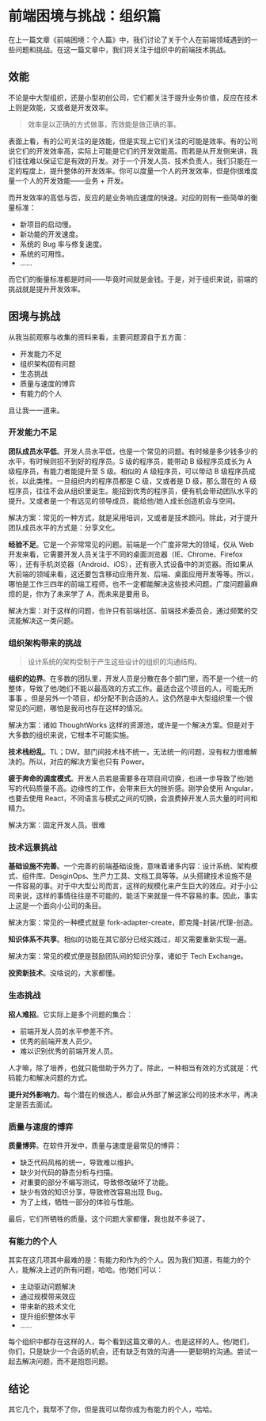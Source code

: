 # 前端困境与挑战：组织篇

在上一篇文章《前端困境：个人篇》中，我们讨论了关于个人在前端领域遇到的一些问题和挑战。在这一篇文章中，我们将关注于组织中的前端技术挑战。

## 效能

不论是中大型组织，还是小型初创公司，它们都关注于提升业务价值，反应在技术上则是效能，又或者是开发效率。

> 效率是以正确的方式做事，而效能是做正确的事。

表面上看，有的公司关注的是效能，但是实现上它们关注的可能是效率。有的公司说它们的开发效率高，实际上可能是它们的开发效能高。而若是从开发侧来讲，我们往往难以保证它是有效的开发。对于一个开发人员、技术负责人，我们只能在一定的程度上，提升整体的开发效率。你可以度量一个人的开发效率，但是你很难度量一个人的开发效能——业务 + 开发。

而开发效率的高低与否，反应的是业务响应速度的快速。对应的则有一些简单的衡量标准：

 - 新项目的启动慢。
 - 新功能的开发速度。
 - 系统的 Bug 率与修复速度。
 - 系统的可用性。
 - ……

而它们的衡量标准都是时间——毕竟时间就是金钱。于是，对于组织来说，前端的挑战就是提升开发效率。

## 困境与挑战

从我当前观察与收集的资料来看，主要问题源自于五方面：

 - 开发能力不足
 - 组织架构固有问题
 - 生态挑战
 - 质量与速度的博弈
 - 有能力的个人

且让我一一道来。

### 开发能力不足

**团队成员水平低**。开发人员水平低，也是一个常见的问题。有时候是多少钱多少的水平，有时候则招不到好的程序员。S 级的程序员，能带动 B 级程序员成长为 A 级程序员，有能力者能提升至 S 级。相似的 A 级程序员，可以带动 B 级程序员成长，以此类推。一旦组织内的程序员都是 C 级，又或者是 D 级，那么潜在的 A 级程序员，往往不会从组织里诞生。能招到优秀的程序员，便有机会带动团队水平的提升。又或者是一个有远见的领导成员，能给他/她人成长创造机会与空间。

解决方案：常见的一种方式，就是采用培训，又或者是技术顾问。除此，对于提升团队成员水平的方式是：分享文化。

**经验不足**。它是一个非常常见的问题。前端是一个广度非常大的领域，仅从 Web 开发来看，它需要开发人员关注于不同的桌面浏览器（IE、Chrome、Firefox 等），还有手机浏览器（Android、iOS），还有嵌入式设备中的浏览器。而如果从大前端的领域来看，这还要包含移动应用开发、后端、桌面应用开发等等。所以，哪怕是工作三四年的前端工程师，也不一定都能解决这些技术问题。广度问题最麻烦的是，你为了未来学了 A，而未来是要用 B。

解决方案：对于这样的问题，也许只有前端社区、前端技术委员会，通过频繁的交流能解决这一类问题。

###  组织架构带来的挑战

> 设计系统的架构受制于产生这些设计的组织的沟通结构。

**组织的边界**。在多数的团队里，开发人员是分散在各个部门里，而不是一个统一的整体，导致了他/她们不能以最高效的方式工作。最适合这个项目的人，可能无所事事 。但是另外一个项目，却分配不到合适的人。这仍然是中大型组织里一个很常见的问题，哪怕是我司也存在这样的情况。

解决方案：诸如 ThoughtWorks 这样的资源池，或许是一个解决方案。但是对于大多数的组织来说，它根本不可能实施。

**技术栈纷乱**。TL；DW。部门间技术栈不统一，无法统一的问题，没有权力很难解决的。所以，对应的解决方案也只有 Power。

**疲于奔命的调度模式**。开发人员若是需要多在项目间切换，也进一步导致了他/她写的代码质量不高。边缘性的工作，会带来巨大的挫折感。刚学会使用 Angular，也要去使用 React，不同语言与模式之间的切换，会浪费掉开发人员大量的时间和精力。

解决方案：固定开发人员。很难

### 技术远景挑战

**基础设施不完善**。一个完善的前端基础设施，意味着诸多内容：设计系统、架构模式、组件库、DesginOps、生产力工具、文档工具等等。从头搭建技术设施不是一件容易的事。对于中大型公司而言，这样的规模化来产生巨大的效应。对于小公司来说，这样的事情往往是不可能的，能活下来就是一件不容易的事。因此，事实上这是一个面向小公司的条目。

解决方案：常见的一种模式就是 fork-adapter-create，即克隆-封装/代理-创造。
 
**知识体系不共享**。相似的功能在其它部分已经实践过，却又需要重新实现一遍。

解决方案：常见的模式便是鼓励团队间的知识分享，诸如于 Tech Exchange。

**投资新技术**。没啥说的，大家都懂。

### 生态挑战

**招人难招**。它实际上是多个问题的集合：

 - 前端开发人员的水平参差不齐。
 - 优秀的前端开发人员少。
 - 难以识别优秀的前端开发人员。

人才嘛，除了培养，也就只能借助于外力了。除此，一种相当有效的方式就是：代码能力和解决问题的方式。

**提升对外影响力**。每个潜在的候选人，都会从外部了解这家公司的技术水平，再决定是否去面试。

### 质量与速度的博弈

**质量博弈**。在软件开发中，质量与速度是最常见的博弈：

 - 缺乏代码风格的统一，导致难以维护。
 - 缺少对代码的静态分析与扫描。
 - 对重要的部分不编写测试，导致修改破坏了功能。
 - 缺少有效的知识分享，导致修改容易出现 Bug。
 - 为了上线，牺牲一部分的体验与性能。

最后，它们所牺牲的质量。这个问题大家都懂，我也就不多说了。

### 有能力的个人

其实在这几项其中最难的是：有能力和作为的个人。因为我们知道，有能力的个人，能解决上述的所有问题，哈哈。他/她们可以：

 - 主动驱动问题解决
 - 通过规模带来效应
 - 带来新的技术文化
 - 提升组织整体水平
 - ……

每个组织中都存在这样的人，每个看到这篇文章的人，也是这样的人。他/她们，你们，只是缺少一个合适的机会，还有缺乏有效的沟通——更聪明的沟通。尝试一起去解决问题，而不是抱怨问题。

## 结论

其它几个，我帮不了你，但是我可以帮你成为有能力的个人，哈哈。
